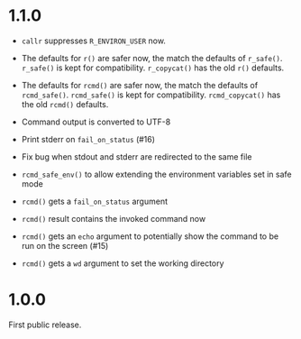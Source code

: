 
# 1.1.0

* `callr` suppresses `R_ENVIRON_USER` now.

* The defaults for `r()` are safer now, the match the defaults of
  `r_safe()`. `r_safe()` is kept for compatibility. `r_copycat()`
  has the old `r()` defaults.

* The defaults for `rcmd()` are safer now, the match the defaults of
  `rcmd_safe()`. `rcmd_safe()` is kept for compatibility. `rcmd_copycat()`
  has the old `rcmd()` defaults.

* Command output is converted to UTF-8

* Print stderr on `fail_on_status` (#16)

* Fix bug when stdout and stderr are redirected to the same file

* `rcmd_safe_env()` to allow extending the environment variables set in
  safe mode

* `rcmd()` gets a `fail_on_status` argument

* `rcmd()` result contains the invoked command now

* `rcmd()` gets an `echo` argument to potentially show the command to be
  run on the screen (#15)

* `rcmd()` gets a `wd` argument to set the working directory

# 1.0.0

First public release.
